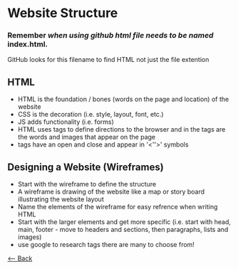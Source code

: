 # Website Structure

### **Remember** *when using github html file needs to be named* **index.html**.

GitHub looks for this filename to find HTML not just the file extention 

## HTML

- HTML is the foundation / bones (words on the page and location) of the website
- CSS is the decoration (i.e. style, layout, font, etc.)
- JS adds functionality (i.e. forms)
- HTML uses tags to define directions to the browser and in the tags are the words and images that appear on the page
- tags have an open and close and appear in '<''>' symbols

## Designing a Website (Wireframes)

- Start with the wireframe to define the structure
- A wireframe is drawing of the website like a map or story board illustrating the website layout
- Name the elements of the wireframe for easy refrence when writing HTML
- Start with the larger elements and get more specific (i.e. start with head, main, footer - move to headers and sections, then paragraphs, lists and images)
- use google to research tags there are many to choose from!

[<-- Back](README.md)